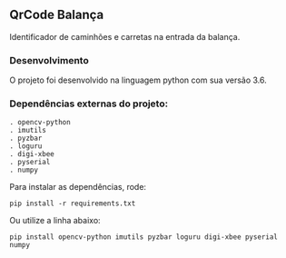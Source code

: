 ## QrCode Balança

Identificador de caminhões e carretas na entrada da balança.


### Desenvolvimento

O projeto foi desenvolvido na linguagem python com sua versão 3.6.


### Dependências externas do projeto:

    . opencv-python
    . imutils
    . pyzbar
    . loguru
    . digi-xbee 
    . pyserial
    . numpy
 
 
 
 Para instalar as dependências, rode:
    
    pip install -r requirements.txt
 
 
 Ou utilize a linha abaixo:
 
    pip install opencv-python imutils pyzbar loguru digi-xbee pyserial numpy